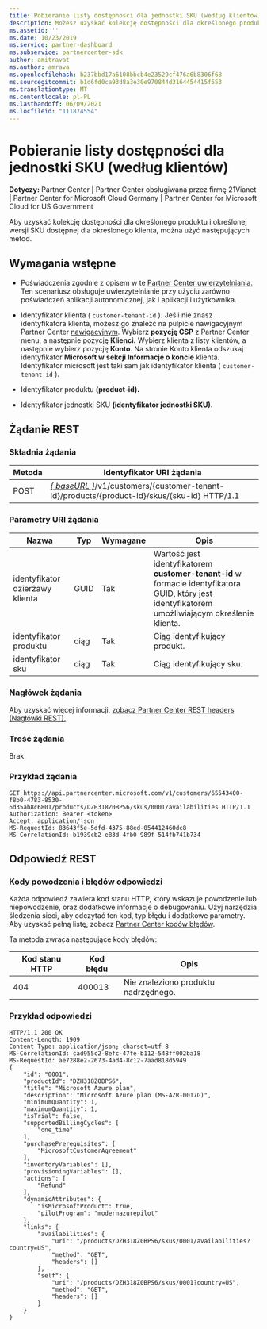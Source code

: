 ```yaml
---
title: Pobieranie listy dostępności dla jednostki SKU (według klientów)
description: Możesz uzyskać kolekcję dostępności dla określonego produktu i jednostki SKU przez klienta przy użyciu identyfikatorów klienta, produktu i jednostki SKU.
ms.assetid: ''
ms.date: 10/23/2019
ms.service: partner-dashboard
ms.subservice: partnercenter-sdk
author: amitravat
ms.author: amrava
ms.openlocfilehash: b237bbd17a6108bbcb4e23529cf476a6b8306f68
ms.sourcegitcommit: b1d6fd0ca93d8a3e30e970844d3164454415f553
ms.translationtype: MT
ms.contentlocale: pl-PL
ms.lasthandoff: 06/09/2021
ms.locfileid: "111874554"
---
```

# <a name="get-a-list-of-availabilities-for-a-sku-by-customer"></a>Pobieranie listy dostępności dla jednostki SKU (według klientów)

**Dotyczy:** Partner Center | Partner Center obsługiwana przez firmę 21Vianet | Partner Center for Microsoft Cloud Germany | Partner Center for Microsoft Cloud for US Government

Aby uzyskać kolekcję dostępności dla określonego produktu i określonej wersji SKU dostępnej dla określonego klienta, można użyć następujących metod.

## <a name="prerequisites"></a>Wymagania wstępne

- Poświadczenia zgodnie z opisem w te [Partner Center uwierzytelniania.](partner-center-authentication.md) Ten scenariusz obsługuje uwierzytelnianie przy użyciu zarówno poświadczeń aplikacji autonomicznej, jak i aplikacji i użytkownika.

- Identyfikator klienta ( `customer-tenant-id` ). Jeśli nie znasz identyfikatora klienta, możesz go znaleźć na pulpicie nawigacyjnym Partner Center [nawigacyjnym](https://partner.microsoft.com/dashboard). Wybierz **pozycję CSP** z Partner Center menu, a następnie pozycję **Klienci.** Wybierz klienta z listy klientów, a następnie wybierz pozycję **Konto**. Na stronie Konto klienta odszukaj identyfikator **Microsoft w** **sekcji Informacje o koncie** klienta. Identyfikator microsoft jest taki sam jak identyfikator klienta ( `customer-tenant-id` ).

- Identyfikator produktu **(product-id).**

- Identyfikator jednostki SKU **(identyfikator jednostki SKU).**

## <a name="rest-request"></a>Żądanie REST

### <a name="request-syntax"></a>Składnia żądania

| Metoda | Identyfikator URI żądania                                                                                                                 |
|--------|-----------------------------------------------------------------------------------------------------------------------------|
| POST   | [*\{ baseURL \}*](partner-center-rest-urls.md)/v1/customers/{customer-tenant-id}/products/{product-id}/skus/{sku-id} HTTP/1.1 |

### <a name="request-uri-parameters"></a>Parametry URI żądania

| Nazwa               | Typ | Wymagane | Opis                                                                                 |
|--------------------|------|----------|---------------------------------------------------------------------------------------------|
| identyfikator dzierżawy klienta | GUID | Tak | Wartość jest identyfikatorem **customer-tenant-id** w formacie identyfikatora GUID, który jest identyfikatorem umożliwiającym określenie klienta. |
| identyfikator produktu | ciąg | Tak | Ciąg identyfikujący produkt. |
| identyfikator sku | ciąg | Tak | Ciąg identyfikujący sku. |

### <a name="request-header"></a>Nagłówek żądania

Aby uzyskać więcej informacji, [zobacz Partner Center REST headers (Nagłówki REST).](headers.md)

### <a name="request-body"></a>Treść żądania

Brak.

### <a name="request-example"></a>Przykład żądania

```http
GET https://api.partnercenter.microsoft.com/v1/customers/65543400-f8b0-4783-8530-6d35ab8c6801/products/DZH318Z0BPS6/skus/0001/availabilities HTTP/1.1
Authorization: Bearer <token>
Accept: application/json
MS-RequestId: 83643f5e-5dfd-4375-88ed-054412460dc8
MS-CorrelationId: b1939cb2-e83d-4fb0-989f-514fb741b734
```

## <a name="rest-response"></a>Odpowiedź REST

### <a name="response-success-and-error-codes"></a>Kody powodzenia i błędów odpowiedzi

Każda odpowiedź zawiera kod stanu HTTP, który wskazuje powodzenie lub niepowodzenie, oraz dodatkowe informacje o debugowaniu. Użyj narzędzia śledzenia sieci, aby odczytać ten kod, typ błędu i dodatkowe parametry. Aby uzyskać pełną listę, zobacz [Partner Center kodów błędów](error-codes.md).

Ta metoda zwraca następujące kody błędów:

| Kod stanu HTTP | Kod błędu | Opis |
|------------------|------------|-------------|
| 404 | 400013 | Nie znaleziono produktu nadrzędnego. |

### <a name="response-example"></a>Przykład odpowiedzi

```http
HTTP/1.1 200 OK
Content-Length: 1909
Content-Type: application/json; charset=utf-8
MS-CorrelationId: cad955c2-8efc-47fe-b112-548ff002ba18
MS-RequestId: ae7288e2-2673-4ad4-8c12-7aad818d5949
{
    "id": "0001",
    "productId": "DZH318Z0BPS6",
    "title": "Microsoft Azure plan",
    "description": "Microsoft Azure plan (MS-AZR-0017G)",
    "minimumQuantity": 1,
    "maximumQuantity": 1,
    "isTrial": false,
    "supportedBillingCycles": [
        "one_time"
    ],
    "purchasePrerequisites": [
        "MicrosoftCustomerAgreement"
    ],
    "inventoryVariables": [],
    "provisioningVariables": [],
    "actions": [
        "Refund"
    ],
    "dynamicAttributes": {
        "isMicrosoftProduct": true,
        "pilotProgram": "modernazurepilot"
    },
    "links": {
        "availabilities": {
            "uri": "/products/DZH318Z0BPS6/skus/0001/availabilities?country=US",
            "method": "GET",
            "headers": []
        },
        "self": {
            "uri": "/products/DZH318Z0BPS6/skus/0001?country=US",
            "method": "GET",
            "headers": []
        }
    }
}
```
